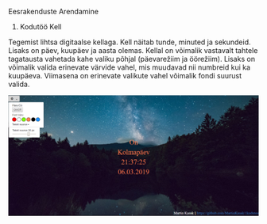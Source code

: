 Eesrakenduste Arendamine

1. Kodutöö Kell

Tegemist lihtsa digitaalse kellaga. Kell näitab tunde, minuted ja sekundeid. Lisaks on päev, kuupäev ja aasta olemas. Kellal on võimalik vastavalt tahtele tagatausta vahetada kahe valiku põhjal (päevarežiim ja öörežiim). Lisaks on võimalik valida erinevate värvide vahel, mis muudavad nii numbreid kui ka kuupäeva. Viimasena on erinevate valikute vahel võimalik fondi suurust valida.

![Screenshot](KellOo.png)
